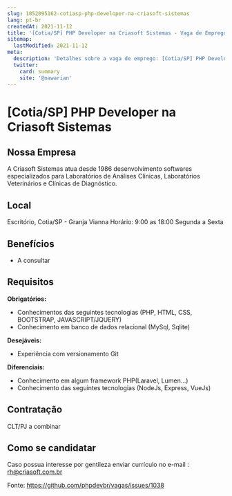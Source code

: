 ```yaml
---
slug: 1052095162-cotiasp-php-developer-na-criasoft-sistemas
lang: pt-br
createdAt: 2021-11-12
title: '[Cotia/SP] PHP Developer na Criasoft Sistemas - Vaga de Emprego'
sitemap:
  lastModified: 2021-11-12
meta:
  description: 'Detalhes sobre a vaga de emprego: [Cotia/SP] PHP Developer na Criasoft Sistemas'
  twitter:
    card: summary
    site: '@nawarian'
---
```


# [Cotia/SP] PHP Developer na Criasoft Sistemas

## Nossa Empresa
A Criasoft Sistemas atua desde 1986 desenvolvimento softwares especializados para Laboratórios de Análises Clínicas, Laboratórios Veterinários e Clínicas de Diagnóstico.


## Local

Escritório, Cotia/SP - Granja Vianna
Horário: 9:00 as 18:00 Segunda a Sexta

## Benefícios

- A consultar

## Requisitos

**Obrigatórios:**

- Conhecimentos das seguintes tecnologias (PHP, HTML, CSS, BOOTSTRAP, JAVASCRIPT/JQUERY)
- Conhecimento em banco de dados relacional (MySql, Sqlite) 

**Desejáveis:**

- Experiência com versionamento Git

**Diferenciais:**

- Conhecimento em algum framework PHP(Laravel, Lumen…)
- Conhecimento das seguintes tecnologias (NodeJs, Express, VueJs)

## Contratação

CLT/PJ a combinar

## Como se candidatar

Caso possua interesse por gentileza enviar currículo no e-mail : rh@criasoft.com.br


Fonte: https://github.com/phpdevbr/vagas/issues/1038